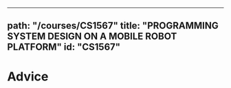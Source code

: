 
---
path: "/courses/CS1567"
title: "PROGRAMMING SYSTEM DESIGN ON A MOBILE ROBOT PLATFORM"
id: "CS1567"
---

# Advice
